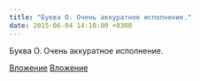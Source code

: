 ```yaml
---
title: "Буква О. Очень аккуратное исполнение."
date: 2015-06-04 14:10:00 +0300
---
```


Буква О. Очень аккуратное исполнение.


[Вложение](/assets/vk_photos/2/X2nMvoFZcrM.jpg)
[Вложение](/assets/vk_photos/2/lovts42Yp4k.jpg)
